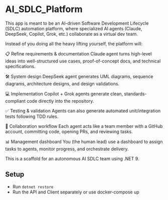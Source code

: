 # AI_SDLC_Platform
This app is meant to be an AI-driven Software Development Lifecycle (SDLC) automation platform, where specialized AI agents (Claude, DeepSeek, Copilot, Grok, etc.) collaborate as a virtual dev team.

Instead of you doing all the heavy lifting yourself, the platform will:

📋 Refine requirements & documentation
Claude agent turns high-level ideas into well-structured use cases, proof-of-concept docs, and technical specifications.

🛠 System design
DeepSeek agent generates UML diagrams, sequence diagrams, architecture designs, and design validations.

💻 Implementation
Copilot + Grok agents generate clean, standards-compliant code directly into the repository.

✅ Testing & validation
Agents can also generate automated unit/integration tests following TDD rules.

🔄 Collaboration workflow
Each agent acts like a team member with a GitHub account, committing code, opening PRs, and reviewing tasks.

📊 Management dashboard
You (the human lead) use a dashboard to assign tasks to agents, monitor progress, and orchestrate delivery.

This is a scaffold for an autonomous AI SDLC team using .NET 9.

## Setup
- Run `dotnet restore`
- Run the API and Client separately or use docker-compose up

